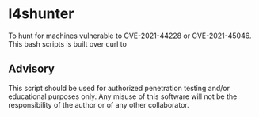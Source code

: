# l4shunter
To hunt for machines vulnerable to CVE-2021-44228 or CVE-2021-45046.
This bash scripts is built over curl to
## Advisory
This script should be used for authorized penetration testing and/or educational purposes only. Any misuse of this software will not be the responsibility of the author or of any other collaborator. 
